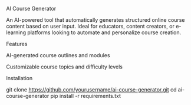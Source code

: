 

AI Course Generator

An AI-powered tool that automatically generates structured online course content based on user input. Ideal for educators, content creators, or e-learning platforms looking to automate and personalize course creation.

Features

AI-generated course outlines and modules

Customizable course topics and difficulty levels

Installation

git clone https://github.com/yourusername/ai-course-generator.git
cd ai-course-generator
pip install -r requirements.txt




